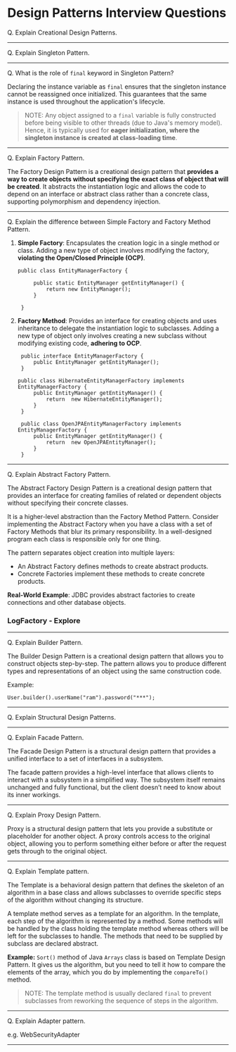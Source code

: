 # Design Patterns Interview Questions

Q. Explain Creational Design Patterns.

---

Q. Explain Singleton Pattern.

---

Q. What is the role of `final` keyword in Singleton Pattern?

Declaring the instance variable as `final` ensures that the singleton instance cannot be reassigned once initialized. This guarantees that the same instance is used throughout the application's lifecycle.

> NOTE: Any object assigned to a `final` variable is fully constructed before being visible to other threads (due to Java's memory model). Hence, it is typically used for **eager initialization, where the singleton instance is created at class-loading time**.

---

Q. Explain Factory Pattern. 

The Factory Design Pattern is a creational design pattern that **provides a way to create objects without specifying the exact class of object that will be created**. It abstracts the instantiation logic and allows the code to depend on an interface or abstract class rather than a concrete class, supporting polymorphism and dependency injection. 

---

Q. Explain the difference between Simple Factory and Factory Method Pattern.

1. **Simple Factory**: Encapsulates the creation logic in a single method or class. Adding a new type of object involves modifying the factory, **violating the Open/Closed Principle (OCP)**.

   ```
   public class EntityManagerFactory {

        public static EntityManager getEntityManager() {
            return new EntityManager();
        }

    }
   ```

2. **Factory Method**: Provides an interface for creating objects and uses inheritance to delegate the instantiation logic to subclasses. Adding a new type of object only involves creating a new subclass without modifying existing code, **adhering to OCP**.

   ```
    public interface EntityManagerFactory {
        public EntityManager getEntityManager();
    }

   public class HibernateEntityManagerFactory implements EntityManagerFactory {
        public EntityManager getEntityManager() {
            return  new HibernateEntityManager();
        }
    }

    public class OpenJPAEntityManagerFactory implements EntityManagerFactory {
        public EntityManager getEntityManager() {
            return  new OpenJPAEntityManager();
        }
    }
   ```

---

Q. Explain Abstract Factory Pattern.

The Abstract Factory Design Pattern is a creational design pattern that provides an interface for creating families of related or dependent objects without specifying their concrete classes. 

It is a higher-level abstraction than the Factory Method Pattern. Consider implementing the Abstract Factory when you have a class with a set of Factory Methods that blur its primary responsibility. In a well-designed program each class is responsible only for one thing. 

The pattern separates object creation into multiple layers:

- An Abstract Factory defines methods to create abstract products.
- Concrete Factories implement these methods to create concrete products.

**Real-World Example**: JDBC provides abstract factories to create connections and other database objects.

### LogFactory - Explore 

---

Q. Explain Builder Pattern.

The Builder Design Pattern is a creational design pattern that allows you to construct objects step-by-step. The pattern allows you to produce different types and representations of an object using the same construction code.

Example:
```
User.builder().userName("ram").password("***");
```

--- 

Q. Explain Structural Design Patterns.

---

Q. Explain Facade Pattern.

The Facade Design Pattern is a structural design pattern that provides a unified interface to a set of interfaces in a subsystem. 

The facade pattern provides a high-level interface that allows clients to interact with a subsystem in a simplified way. The subsystem itself remains unchanged and fully functional, but the client doesn’t need to know about its inner workings.

---

Q. Explain Proxy Design Pattern.

Proxy is a structural design pattern that lets you provide a substitute or placeholder for another object. A proxy controls access to the original object, allowing you to perform something either before or after the request gets through to the original object.

---

Q. Explain Template pattern.

The Template is a behavioral design pattern that defines the skeleton of an algorithm in a base class and allows subclasses to override specific steps of the algorithm without changing its structure. 

A template method serves as a template for an algorithm. In the template, each step of the algorithm is represented by a method. Some methods will be handled by the class holding the template method whereas others will be left for the subclasses to handle. The methods that need to be supplied by subclass are declared abstract.

**Example:** `Sort()` method of Java `Arrays` class is based on Template Design Pattern. It gives us the algorithm, but you need to tell it how to compare the elements of the array, which you do by implementing the `compareTo()` method.

> NOTE: The template method is usually declared `final` to prevent subclasses from reworking the sequence of steps in the algorithm.

---

Q. Explain Adapter pattern.

e.g. WebSecurityAdapter

---



